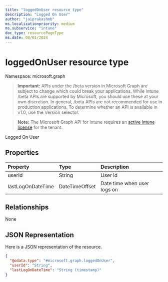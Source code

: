 ```yaml
---
title: "loggedOnUser resource type"
description: "Logged On User"
author: "jaiprakashmb"
ms.localizationpriority: medium
ms.subservice: "intune"
doc_type: resourcePageType
ms.date: 08/01/2024
---
```


# loggedOnUser resource type

Namespace: microsoft.graph

> **Important:** APIs under the /beta version in Microsoft Graph are subject to change which could break your applications. While Intune /beta APIs are supported by Microsoft, you should use these at your own discretion. In general, /beta APIs are not recommended for use in production applications. To determine whether an API is available in v1.0, use the Version selector.

> **Note:** The Microsoft Graph API for Intune requires an [active Intune license](https://go.microsoft.com/fwlink/?linkid=839381) for the tenant.

Logged On User

## Properties
|Property|Type|Description|
|:---|:---|:---|
|userId|String|User id|
|lastLogOnDateTime|DateTimeOffset|Date time when user logs on|

## Relationships
None

## JSON Representation
Here is a JSON representation of the resource.
<!-- {
  "blockType": "resource",
  "@odata.type": "microsoft.graph.loggedOnUser"
}
-->
``` json
{
  "@odata.type": "#microsoft.graph.loggedOnUser",
  "userId": "String",
  "lastLogOnDateTime": "String (timestamp)"
}
```